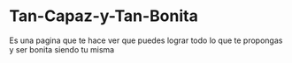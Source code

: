 # Tan-Capaz-y-Tan-Bonita
Es una pagina que te hace ver que puedes lograr todo lo que te propongas y ser bonita siendo tu misma
